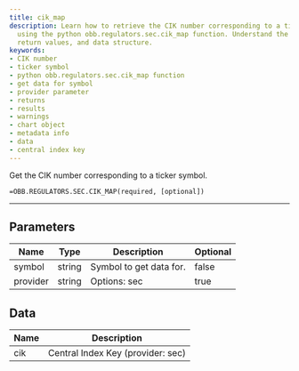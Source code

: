 ```yaml
---
title: cik_map
description: Learn how to retrieve the CIK number corresponding to a ticker symbol
  using the python obb.regulators.sec.cik_map function. Understand the available parameters,
  return values, and data structure.
keywords: 
- CIK number
- ticker symbol
- python obb.regulators.sec.cik_map function
- get data for symbol
- provider parameter
- returns
- results
- warnings
- chart object
- metadata info
- data
- central index key
---
```


<!-- markdownlint-disable MD041 -->

Get the CIK number corresponding to a ticker symbol.

```excel wordwrap
=OBB.REGULATORS.SEC.CIK_MAP(required, [optional])
```

---

## Parameters

| Name | Type | Description | Optional |
| ---- | ---- | ----------- | -------- |
| symbol | string | Symbol to get data for. | false |
| provider | string | Options: sec | true |

## Data

| Name | Description |
| ---- | ----------- |
| cik | Central Index Key (provider: sec) |
